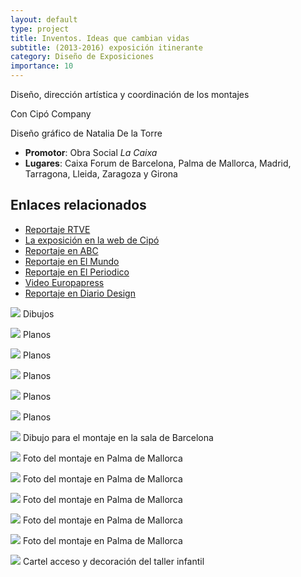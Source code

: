 ```yaml
---
layout: default
type: project
title: Inventos. Ideas que cambian vidas
subtitle: (2013-2016) exposición itinerante
category: Diseño de Exposiciones
importance: 10
---
```


Diseño, dirección artística y coordinación de los montajes

Con Cipó Company

Diseño gráfico de Natalia De la Torre

- **Promotor**: Obra Social *La Caixa*
- **Lugares**: Caixa Forum de Barcelona, Palma de Mallorca, Madrid, Tarragona, Lleida, Zaragoza y Girona

## Enlaces relacionados

- [Reportaje RTVE](http://www.rtve.es/alacarta/videos/para-todos-la-2/para-todos-2-entrevista-jose-maria-medina/2418596/)
- [La exposición en la web de Cipó](http://cipocompany.com/portfolios/inventos-ideas-que-cambian-vidas/)
- [Reportaje en ABC](http://www.abc.es/videos-cultura/20131008/caixaforum-barcelona-acoge-exposicion-2729962993001.html)
- [Reportaje en El Mundo](http://www.elmundo.es/baleares/2014/03/27/5333f17c22601d45208b456f.html)
- [Reportaje en El Periodico](http://www.elperiodico.com/es/noticias/barcelona/inventos-salvan-vidas-2730002)
- [Video Europapress](http://www.youtube.com/watch?v=5u4oMpr3WOk)
- [Reportaje en Diario Design](http://diariodesign.com/2013/11/inventos-ideas-que-cambian-vidas-una-exposicion-de-obra-social-la-caixa-sobre-el-diseno-mas-solidario/)


![](01.jpg)
Dibujos

![](02.jpg)
Planos

![](03.jpg)
Planos

![](04.jpg)
Planos

![](05.jpg)
Planos

![](06.jpg)
Planos

![](07.jpg)
Dibujo para el montaje en la sala de Barcelona

![](08.jpg)
Foto del montaje en Palma de Mallorca

![](09.jpg)
Foto del montaje en Palma de Mallorca

![](10.jpg)
Foto del montaje en Palma de Mallorca

![](11.jpg)
Foto del montaje en Palma de Mallorca

![](12.jpg)
Foto del montaje en Palma de Mallorca

![](13.jpg)
Cartel acceso y decoración del taller infantil

